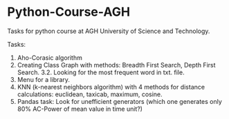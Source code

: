 # Python-Course-AGH

Tasks for python course at AGH University of Science and Technology.

Tasks:

1. Aho-Corasic algorithm
2. Creating Class Graph with methods: Breadth First Search, Depth First Search.
3.2. Looking for the most frequent word in txt. file.
4. Menu for a library.
5. KNN (k-nearest neighbors algorithm) with 4 methods for distance calculations: euclidean, taxicab, maximum, cosine.
6. Pandas task: Look for unefficient generators (which one generates only 80% AC-Power of mean value in time unit?)
